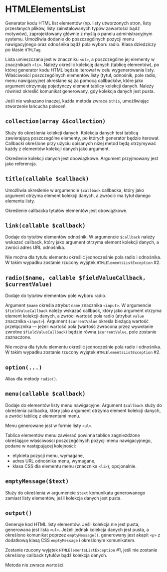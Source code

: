 HTMLElementsList
===

Generator kodu HTML list elementów (np. listy utworzonych stron, listy przesłanych plików, listy zainstalowanych typów zawartości bądź motywów), zaprojektowany głównie z myślą o panelu administracyjnym systemu. Umożliwia dodanie do poszczególnych pozycji menu nawigacyjnego oraz odnośnika bądź pola wyboru radio. Klasa dziedziczy po klasie `HTMLTag`.

Lista umieszczana jest w znaczniku `<ul>`, a poszczególne jej elementy w znacznikach `<li>`. Należy określić kolekcję danych (tablicę elementów), po której generator kodu HTML będzie iterował w celu wygenerowania listy. Właściwości poszczególnych elementów listy (tytuł, odnośnik, pole radio, menu nawigacyjne) określane są za pomocą callbacków, które jako argument otrzymują pojedynczy element tablicy kolekcji danych. Należy również określić komunikat generowany, gdy kolekcja danych jest pusta.

Jeśli nie wskazano inaczej, każda metoda zwraca `$this`, umożliwiając stworzenie łańcucha poleceń.

## `collection(array &$collection)`

Służy do określenia kolekcji danych. Kolekcja danych test tablicą zawierającą poszczególne elementy, po których generator będzie iterował. Callbacki określone przy użyciu opisanych niżej metod będą otrzymywać każdy z elementów kolekcji danych jako argument.

Określenie kolekcji danych jest obowiązkowe. Argument przyjmowany jest jako referencja.

## `title(callable $callback)`

Umożliwia określenie w argumencie `$callback` callbacka, który jako argument otrzyma element kolekcji danych, a zwrócić ma tytuł danego elementu listy.

Określenie callbacka tytułów elementów jest obowiązkowe.

## `link(callable $callback)`

Dodaje do tytułów elementów odnośnik. W argumencie `$callback` należy wskazać callback, który jako argument otrzyma element kolekcji danych, a zwróci adres URL odnośnika.

Nie można dla tytułu elementu określić jednocześnie pola radio i odnośnika. W takim wypadku zostanie rzucony wyjątek `HTMLElementsListException` #2.

## `radio($name, callable $fieldValueCallback, $currentValue)`

Dodaje do tytułów elementów pole wyboru radio.

Argument `$name` określa atrybut `name` znacznika `<input>`. W argumencie `$fieldValueCallback` należy wskazać callback, który jako argument otrzyma element kolekcji danych, a zwróci wartość pola radio (atrybut `value` znacznika `<input>`). Argument `$currentValue` określa bieżącą wartość przełącznika — jeżeli wartość pola (wartość zwrócona przez wywołanie zwrotne `$fieldValueCallback`) będzie równa `$currentValue`, pole zostanie zaznaczone.

Nie można dla tytułu elementu określić jednocześnie pola radio i odnośnika. W takim wypadku zostanie rzucony wyjątek `HTMLElementsListException` #2.

## `option(...)`

Alias dla metody `radio()`.

## `menu(callable $callback)`

Dodaje do elementów listy menu nawigacyjne. Argument `$callback` służy do określenia callbacka, który jako argument otrzyma element kolekcji danych, a zwróci tablicę z elementami menu.

Menu generowane jest w formie listy `<ul>`.

Tablica elementów menu zawierać powinna tablice zagnieżdżone określające właściwości poszczególnych pozycji menu nawigacyjnego, podane w następującej kolejności:

* etykieta pozycji menu, wymagane,
* adres URL odnośnika menu, wymagane,
* klasa CSS dla elementu menu (znacznika `<li>`), opcjonalnie.

## `emptyMessage($text)`

Służy do określenia w argumencie `$text` komunikatu generowanego zamiast listy elementów, jeśli kolekcja danych jest pusta.

## `output()`

Generuje kod HTML listy elementów. Jeśli kolekcja nie jest pusta, generowana jest lista `<ul>`. Jeżeli jednak kolekcja danych jest pusta, a określono komunikat poprzez `emptyMessage()`, generowany jest akapit `<p>` z dodatkową klasą CSS `emptyMessage` i określonym komunikatem.

Zostanie rzucony wyjątek `HTMLElementsListException` #1, jeśli nie zostanie określony callback tytułów bądź kolekcja danych.

Metoda nie zwraca wartości.